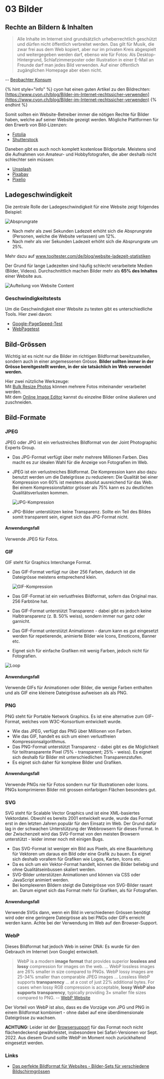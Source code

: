 # 03 Bilder

## Rechte an Bildern & Inhalten

> Alle Inhalte im Internet sind grundsätzlich urheberrechtlich geschützt und dürfen nicht öffentlich verbreitet werden. Das gilt für Musik, die zwar frei aus dem Web kopiert, aber nur im privaten Kreis ab­gespielt und weitergegeben werden darf, ebenso wie für Fotos: Als Desktop-Hintergrund, Schlafzimmerposter oder Illustra­tion in einer E-Mail an Freunde darf man jedes Bild verwenden. Auf einer öffentlich zugänglichen Homepage aber eben nicht.

\-- [Beobachter Konsum](https://www.beobachter.ch/konsum/webdesign-die-sache-mit-dem-copyright)

{% hint style="info" %}
cyon hat einen guten Artikel zu den Bildrechten: [https://www.cyon.ch/blog/Bilder-im-Internet-rechtssicher-verwenden](https://www.cyon.ch/blog/Bilder-im-Internet-rechtssicher-verwenden)
{% endhint %}

Somit sollten ein Website-Betreiber immer die nötigen Rechte für Bilder haben, welche auf seiner Website gezeigt werden. Mögliche Plattformen für den Erwerb von Bild-Lizenzen:

* [Fotolia](https://de.fotolia.com/)
* [Shutterstock](https://www.shutterstock.com)

Daneben gibt es auch noch komplett kostenlose Bildportale. Meistens sind die Aufnahmen von Amateur- und Hobbyfotografen, die aber deshalb nicht schlechter sein müssen:

* [Unsplash](https://unsplash.com)
* [Pixabay](https://pixabay.com/de/)
* [Pixelio](https://www.pixelio.de/)

## Ladegeschwindigkeit

Die zentrale Rolle der Ladegeschwindigkeit für eine Website zeigt folgendes Beispiel:

![Absprungrate](../.gitbook/assets/every-second-count.png)

* Nach mehr als zwei Sekunden Ladezeit erhöht sich die Absprungrate (Personen, welche die Website verlassen) um 12%.
* Nach mehr als vier Sekunden Ladezeit erhöht sich die Absprungrate um 25%.

Mehr dazu auf [www.tooltester.com/de/blog/website-ladezeit-statistiken ](https://www.tooltester.com/de/blog/website-ladezeit-statistiken/)

Der Grund für lange Ladezeiten sind häufig schlecht verarbeitete Medien (Bilder, Videos). Durchschnittlich machen Bilder mehr als **65% des Inhaltes** einer Website aus.

![Aufteilung von Website Content](../.gitbook/assets/chart.png)

### Geschwindigkeitstests

Um die Geschwindigkeit einer Website zu testen gibt es unterschiedliche Tools. Hier zwei davon:

* [Google-PageSpeed-Test](https://pagespeed.web.dev/)
* [WebPagetest](https://www.webpagetest.org/)

## Bild-Grössen

Wichtig ist es nicht nur die Bilder im richtigen Bildformat bereitzustellen, sondern auch in einer angemessenen Grösse. **Bilder sollten immer in der Grösse bereitgestellt werden, in der sie tatsächlich im Web verwendet werden.**

Hier zwei nützliche Werkzeuge: \
Mit [Bulk Resize Photos](https://bulkresizephotos.com/) können mehrere Fotos miteinander verarbeitet werden.\
Mit dem [Online Image Editor](https://www.online-image-editor.com/) kannst du einzelne Bilder online skalieren und zuschneiden.

## Bild-Formate

### JPEG

JPEG oder JPG ist ein verlustreiches Bildformat von der Joint Photographic Experts Group.

* Das JPG-Format verfügt über mehr mehrere Millionen Farben. Dies macht es zur idealen Wahl für die Anzeige von Fotografien im Web.
*   JPEG ist ein verlustreiches Bildformat. Die Kompression kann also dazu benutzt werden um die Dateigrösse zu reduzieren: Die Qualität bei einer Kompression von 60% ist meistens absolut ausreichend für das Web. Bei einem Kompressionsfaktor grösser als 75% kann es zu deutlichen Qualitätsverlusten kommen.

    ![JPG-Kompression](../.gitbook/assets/compression.jpg)
* JPG-Bilder unterstützen keine Transparenz. Sollte ein Teil des Bildes somit transparent sein, eignet sich das JPG-Format nicht.

#### Anwendungsfall

Verwende JPEG für Fotos.

### GIF

GIF steht für Graphics Interchange Format.

*   Das GIF-Format verfügt nur über 256 Farben, dadurch ist die Dateigrösse meistens entsprechend klein.

    ![GIF-Kompression](../.gitbook/assets/gif.jpg)
* Das GIF-Format ist ein verlustfreies Bildformat, sofern das Original max. 256 Farbtöne hat.
* Das GIF-Format unterstützt Transparenz - dabei gibt es jedoch keine Halbtransparenz (z. B. 50% weiss), sondern immer nur ganz oder garnicht.
* Das GIF-Format unterstützt Animationen - darum kann es gut eingesetzt werden für repetierende, animierte Bilder wie Icons, Emoticons, Banner etc.
* Eignet sich für einfache Grafiken mit wenig Farben, jedoch nicht für Fotografien.

![Loop](../.gitbook/assets/loop.gif)

#### Anwendungsfall

Verwende GIFs für Animationen oder Bilder, die wenige Farben enthalten und als GIF eine kleinere Dateigrösse aufweisen als als PNG.

### PNG

PNG steht für Portable Network Graphics. Es ist eine alternative zum GIF-Format, welches vom W3C-Konsortium entwickelt wurde.

* Wie das JPEG, verfügt das PNG über Millionen von Farben.
* Wie das GIF, handelt es sich um einen verlustfreien Kompressionsalgorithmus.
* Das PNG-Format unterstützt Transparenz - dabei gibt es die Möglichkeit für teiltransparente Pixel (75% - transparent; 25% - weiss). Es eignet sich deshalb für Bilder mit unterschiedlichen Transparenzstufen.
* Es eignet sich daher für komplexe Bilder und Grafiken.

#### Anwendungsfall

Verwende PNGs nie für Fotos sondern nur für Illustrationen oder Icons. PNGs komprimieren Bilder mit grossen einfarbigen Flächen besonders gut.

### SVG

SVG steht für Scalable Vector Graphics und ist eine XML-basiertes Vektordatei. Obwohl es bereits 2001 entwickelt wurde, wurde das Format erst in den letzten Jahren populär für den Einsatz im Web. Der Grund dafür lag in der schwachen Unterstützung der Webbrowsern für dieses Format. In der Zwischenzeit wird das SVG-Format von den meisten Browsern unterstützt - leider immer noch mit einigen Bugs.

* Das SVG-Format ist weniger ein Bild aus Pixeln, als eine Bauanleitung für Vektoren um daraus ein Bild oder eine Grafik zu bauen. Es eignet sich deshalb vorallem für Grafiken wie Logos, Karten, Icons etc.
* Da es sich um ein Vektor-Format handelt, können die Bilder beliebig und ohne Qualitätseinbussen skaliert werden.
* SVG-Bilder unterstützen Animationen und können via CSS oder JavaScript animiert werden.
* Bei komplexeren Bildern steigt die Dateigrösse von SVG-Bilder rasant an. Darum eignet sich das Format mehr für Grafiken, als für Fotografien.

#### Anwendungsfall

Verwende SVGs dann, wenn ein Bild in verschiedenen Grössen benötigt wird oder eine geringere Dateigrösse als bei PNGs oder GIFs erreicht werden kann. Achte bei der Verwendung im Web auf den Browser-Support.

### WebP

Dieses Bildformat hat jedoch Web in seiner DNA: Es wurde für den Gebrauch im Internet (von Google) entwickelt.

> WebP is a modern **image format** that provides superior **lossless and lossy** compression for images on the web. … WebP lossless images are 26% smaller in size compared to PNGs. WebP lossy images are 25-34% smaller than comparable JPEG images … Lossless WebP supports **transparency** … at a cost of just 22% additional bytes. For cases when lossy RGB compression is acceptable, **lossy WebP also supports transparency**, typically providing 3× smaller file sizes compared to PNG. -- [WebP Website](https://developers.google.com/speed/webp/)

Der Vorteil von WebP ist also, dass es die Vorzüge von JPG und PNG in einem Bildformat kombiniert - ohne dabei auf eine überdimensionale Dateigrösse zu wachsen.

**ACHTUNG:** Leider ist der [Browsersupport](https://caniuse.com/?search=WebP) für das Format noch nicht flächendeckend gewährleistet, insbesondere bei Safari-Versionen vor Sept. 2022. Aus diesem Grund sollte WebP im Moment noch zurückhaltend eingesetzt werden.&#x20;

### Links

* [Das perfekte Bildformat für Websites - Bilder-Sets für verschiedene Bildschirmgrössen](https://app-bis-web.de/perfektes-bildformat-websites/)

